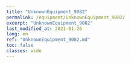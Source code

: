 ```yaml
---
title: "UnknownEquipment_9082"
permalink: /equipment/UnknownEquipment_9082/
excerpt: "UnknownEquipment_9082"
last_modified_at: 2021-01-26
lang: en
ref: "UnknownEquipment_9082.md"
toc: false
classes: wide
---
```



